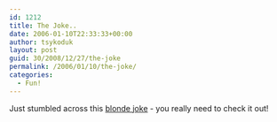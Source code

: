 ```yaml
---
id: 1212
title: The Joke..
date: 2006-01-10T22:33:33+00:00
author: tsykoduk
layout: post
guid: 30/2008/12/27/the-joke
permalink: /2006/01/10/the-joke/
categories:
  - Fun!
---
```

Just stumbled across this <a href="http://sharpmarbles.stufftoread.com/archive/2006/01/10/4383.aspx">blonde joke</a> - you really need to check it out!